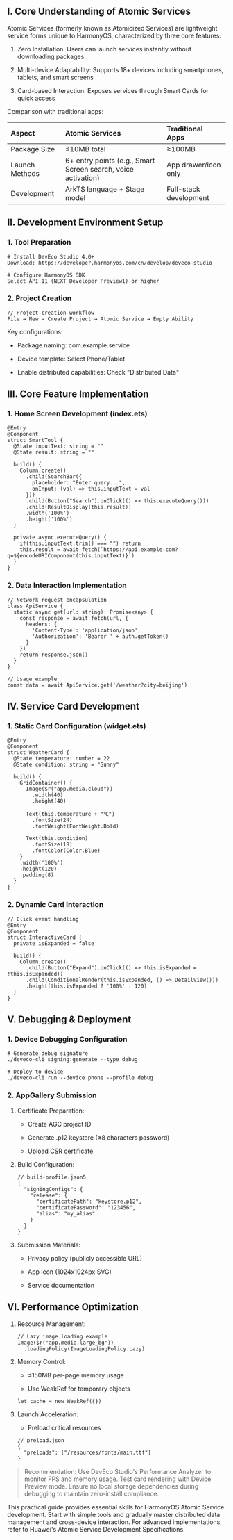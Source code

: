 

## I. Core Understanding of Atomic Services

Atomic Services (formerly known as Atomicized Services) are lightweight service forms unique to HarmonyOS, characterized by three core features:

1. ​Zero Installation: Users can launch services instantly without downloading packages

2. ​Multi-device Adaptability: Supports 18+ devices including smartphones, tablets, and smart screens

3. ​Card-based Interaction: Exposes services through Smart Cards for quick access

Comparison with traditional apps:

| Aspect         | Atomic Services                                               | Traditional Apps       |
| :------------- | :------------------------------------------------------------ | :--------------------- |
| Package Size   | ≤10MB total                                                   | ≥100MB                 |
| Launch Methods | 6+ entry points (e.g., Smart Screen search, voice activation) | App drawer/icon only   |
| Development    | ArkTS language + Stage model                                  | Full-stack development |

## II. Development Environment Setup

### 1. Tool Preparation

```
# Install DevEco Studio 4.0+
Download: https://developer.harmonyos.com/cn/develop/deveco-studio

# Configure HarmonyOS SDK
Select API 11 (NEXT Developer Preview1) or higher
```

### 2. Project Creation

```
// Project creation workflow
File → New → Create Project → Atomic Service → Empty Ability
```

Key configurations:

* Package naming: com.example.service

* Device template: Select Phone/Tablet

* Enable distributed capabilities: Check "Distributed Data"

## III. Core Feature Implementation

### 1. Home Screen Development (index.ets)

```
@Entry
@Component
struct SmartTool {
  @State inputText: string = ""
  @State result: string = ""

  build() {
    Column.create()
      .child(SearchBar({
        placeholder: "Enter query...",
        onInput: (val) => this.inputText = val
      }))
      .child(Button("Search").onClick(() => this.executeQuery()))
      .child(ResultDisplay(this.result))
      .width('100%')
      .height('100%')
  }

  private async executeQuery() {
    if(this.inputText.trim() === "") return
    this.result = await fetch(`https://api.example.com?q=${encodeURIComponent(this.inputText)}`)
  }
}
```

### 2. Data Interaction Implementation

```
// Network request encapsulation
class ApiService {
  static async get(url: string): Promise<any> {
    const response = await fetch(url, {
      headers: {
        'Content-Type': 'application/json',
        'Authorization': 'Bearer ' + auth.getToken()
      }
    })
    return response.json()
  }
}

// Usage example
const data = await ApiService.get('/weather?city=beijing')
```

## IV. Service Card Development

### 1. Static Card Configuration (widget.ets)

```
@Entry
@Component
struct WeatherCard {
  @State temperature: number = 22
  @State condition: string = "Sunny"

  build() {
    GridContainer() {
      Image($r("app.media.cloud"))
        .width(40)
        .height(40)
      
      Text(this.temperature + "℃")
        .fontSize(24)
        .fontWeight(FontWeight.Bold)
      
      Text(this.condition)
        .fontSize(18)
        .fontColor(Color.Blue)
    }
    .width('100%')
    .height(120)
    .padding(8)
  }
}
```

### 2. Dynamic Card Interaction

```
// Click event handling
@Entry
@Component
struct InteractiveCard {
  private isExpanded = false

  build() {
    Column.create()
      .child(Button("Expand").onClick(() => this.isExpanded = !this.isExpanded))
      .child(ConditionalRender(this.isExpanded, () => DetailView()))
      .height(this.isExpanded ? '100%' : 120)
  }
}
```

## V. Debugging & Deployment

### 1. Device Debugging Configuration

```
# Generate debug signature
./deveco-cli signing:generate --type debug

# Deploy to device
./deveco-cli run --device phone --profile debug
```

### 2. AppGallery Submission

1. ​Certificate Preparation:

   * Create AGC project ID

   * Generate .p12 keystore (≥8 characters password)

   * Upload CSR certificate

2. ​Build Configuration:

   ```
   // build-profile.json5
   {
     "signingConfigs": {
       "release": {
         "certificatePath": "keystore.p12",
         "certificatePassword": "123456",
         "alias": "my_alias"
       }
     }
   }
   ```

3. ​Submission Materials:

   * Privacy policy (publicly accessible URL)

   * App icon (1024x1024px SVG)

   * Service documentation

## VI. Performance Optimization

1. ​Resource Management:

   ```
   // Lazy image loading example
   Image($r("app.media.large_bg"))
     .loadingPolicy(ImageLoadingPolicy.Lazy)
   ```

2. ​Memory Control:

   * ≤150MB per-page memory usage

   * Use WeakRef for temporary objects

   ```
   let cache = new WeakRef({})
   ```

3. ​Launch Acceleration:

   * Preload critical resources

   ```
   // preload.json
   {
     "preloads": ["/resources/fonts/main.ttf"]
   }
   ```

> Recommendation: Use DevEco Studio's ​Performance Analyzer​ to monitor FPS and memory usage. Test card rendering with ​Device Preview​ mode. Ensure no local storage dependencies during debugging to maintain zero-install compliance.

This practical guide provides essential skills for HarmonyOS Atomic Service development. Start with simple tools and gradually master distributed data management and cross-device interaction. For advanced implementations, refer to Huawei's Atomic Service Development Specifications.

